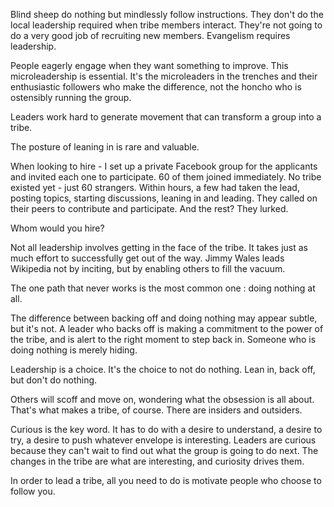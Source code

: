 
Blind sheep do nothing but mindlessly follow instructions.
They don't do the local leadership required when tribe members interact.
They're not going to do a very good job of recruiting new members. Evangelism requires leadership.

People eagerly engage when they want something to improve. This microleadership is essential.
It's the microleaders in the trenches and their enthusiastic followers who make the difference, not the honcho who is ostensibly running the group.

Leaders work hard to generate movement that can transform a group into a tribe.

The posture of leaning in is rare and valuable.

When looking to hire - I set up a private Facebook group for the applicants and invited each one to participate. 60 of them joined immediately. No tribe existed yet - just 60 strangers. Within hours, a few had taken the lead, posting topics, starting discussions, leaning in and leading. They called on their peers to contribute and participate. And the rest? They lurked.

Whom would you hire?

Not all leadership involves getting in the face of the tribe. It takes just as much effort to successfully get out of the way. Jimmy Wales leads Wikipedia not by inciting, but by enabling others to fill the vacuum.

The one path that never works is the most common one : doing nothing at all.

The difference between backing off and doing nothing may appear subtle, but it's not. A leader who backs off is making a commitment to the power of the tribe, and is alert to the right moment to step back in. Someone who is doing nothing is merely hiding.

Leadership is a choice. It's the choice to not do nothing. Lean in, back off, but don't do nothing.

Others will scoff and move on, wondering what the obsession is all about. That's what makes a tribe, of course. There are insiders and outsiders.

Curious is the key word. It has to do with a desire to understand, a desire to try, a desire to push whatever envelope is interesting. Leaders are curious because they can't wait to find out what the group is going to do next. The changes in the tribe are what are interesting, and curiosity drives them.

In order to lead a tribe, all you need to do is motivate people who choose to follow you.
